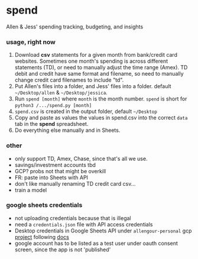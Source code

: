 # spend

Allen & Jess' spending tracking, budgeting, and insights

### usage, right now
1. Download **csv** statements for a given month from bank/credit card websites. 
Sometimes one month's spending is across different statements (TD), or need to 
manually adjust the time range (Amex). TD debit and credit have same format and 
filename, so need to manually change credit card filenames to include "td".
2. Put Allen's files into a folder, and Jess' files into a folder. default 
`~/Desktop/allen` & `~/Desktop/jessica`.
3. Run `spend [month]` where `month` is the month number. `spend` is short for 
`python3 /.../spend.py [month]`
4. `spend.csv` is created in the output folder, default `~/Desktop`
5. Copy and paste as values the values in spend.csv into the correct `data` tab 
in the **spend** spreadsheet.
6. Do everything else manually and in Sheets.

### other
- only support TD, Amex, Chase, since that's all we use.
- savings/investment accounts tbd
- GCP? probs not that might be overkill
- FR: paste into Sheets with API
- don't like manually renaming TD credit card csv...
- train a model

### google sheets credentials
- not uploading credentials because that is illegal
- need a `credentials.json` file with API access credentials
- Desktop credentials in Google Sheets API under `allengour-personal` gcp
[project](https://console.cloud.google.com/apis/credentials?project=allengour-personal)
following [docs](https://developers.google.com/workspace/guides/create-credentials#desktop-app)
- google account has to be listed as a test user under oauth consent screen,
since the app is not 'published'